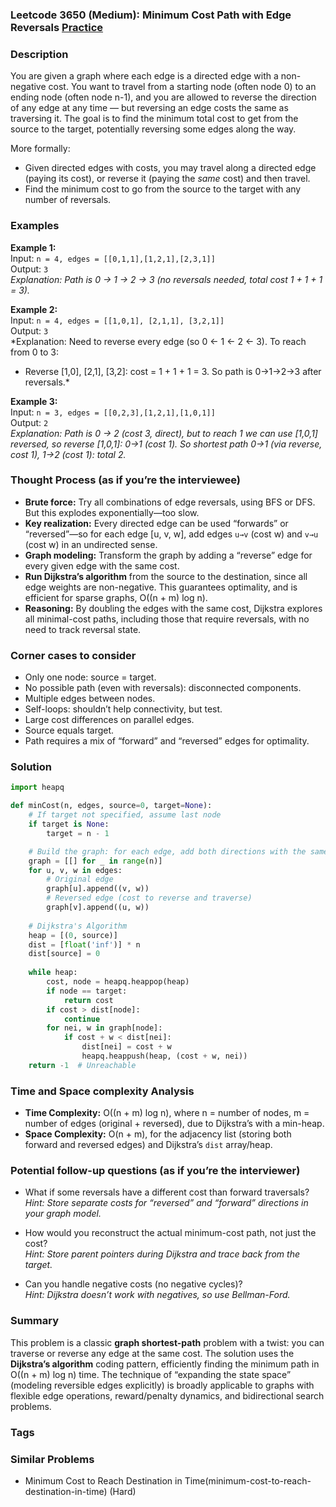### Leetcode 3650 (Medium): Minimum Cost Path with Edge Reversals [Practice](https://leetcode.com/problems/minimum-cost-path-with-edge-reversals)

### Description  
You are given a graph where each edge is a directed edge with a non-negative cost. You want to travel from a starting node (often node 0) to an ending node (often node n-1), and you are allowed to reverse the direction of any edge at any time — but reversing an edge costs the same as traversing it. The goal is to find the minimum total cost to get from the source to the target, potentially reversing some edges along the way.

More formally:  
- Given directed edges with costs, you may travel along a directed edge (paying its cost), or reverse it (paying the *same* cost) and then travel.
- Find the minimum cost to go from the source to the target with any number of reversals.

### Examples  

**Example 1:**  
Input: `n = 4, edges = [[0,1,1],[1,2,1],[2,3,1]]`  
Output: `3`  
*Explanation: Path is 0 → 1 → 2 → 3 (no reversals needed, total cost 1 + 1 + 1 = 3).*

**Example 2:**  
Input: `n = 4, edges = [[1,0,1], [2,1,1], [3,2,1]]`  
Output: `3`  
*Explanation: Need to reverse every edge (so 0 ← 1 ← 2 ← 3). To reach from 0 to 3:  
- Reverse [1,0], [2,1], [3,2]: cost = 1 + 1 + 1 = 3. So path is 0→1→2→3 after reversals.*

**Example 3:**  
Input: `n = 3, edges = [[0,2,3],[1,2,1],[1,0,1]]`  
Output: `2`  
*Explanation: Path is 0 → 2 (cost 3, direct), but to reach 1 we can use [1,0,1] reversed, so reverse [1,0,1]: 0→1 (cost 1). So shortest path 0→1 (via reverse, cost 1), 1→2 (cost 1): total 2.*

### Thought Process (as if you’re the interviewee)  
- **Brute force:** Try all combinations of edge reversals, using BFS or DFS. But this explodes exponentially—too slow.
- **Key realization:** Every directed edge can be used “forwards” or “reversed”—so for each edge [u, v, w], add edges `u→v` (cost w) and `v→u` (cost w) in an undirected sense.
- **Graph modeling:** Transform the graph by adding a “reverse” edge for every given edge with the same cost.
- **Run Dijkstra’s algorithm** from the source to the destination, since all edge weights are non-negative. This guarantees optimality, and is efficient for sparse graphs, O((n + m) log n).
- **Reasoning:** By doubling the edges with the same cost, Dijkstra explores all minimal-cost paths, including those that require reversals, with no need to track reversal state.

### Corner cases to consider  
- Only one node: source = target.
- No possible path (even with reversals): disconnected components.
- Multiple edges between nodes.
- Self-loops: shouldn’t help connectivity, but test.
- Large cost differences on parallel edges.
- Source equals target.
- Path requires a mix of “forward” and “reversed” edges for optimality.

### Solution

```python
import heapq

def minCost(n, edges, source=0, target=None):
    # If target not specified, assume last node
    if target is None:
        target = n - 1

    # Build the graph: for each edge, add both directions with the same cost
    graph = [[] for _ in range(n)]
    for u, v, w in edges:
        # Original edge
        graph[u].append((v, w))
        # Reversed edge (cost to reverse and traverse)
        graph[v].append((u, w))
    
    # Dijkstra's Algorithm
    heap = [(0, source)]
    dist = [float('inf')] * n
    dist[source] = 0
    
    while heap:
        cost, node = heapq.heappop(heap)
        if node == target:
            return cost
        if cost > dist[node]:
            continue
        for nei, w in graph[node]:
            if cost + w < dist[nei]:
                dist[nei] = cost + w
                heapq.heappush(heap, (cost + w, nei))
    return -1  # Unreachable
```

### Time and Space complexity Analysis  

- **Time Complexity:** O((n + m) log n), where n = number of nodes, m = number of edges (original + reversed), due to Dijkstra’s with a min-heap.
- **Space Complexity:** O(n + m), for the adjacency list (storing both forward and reversed edges) and Dijkstra’s `dist` array/heap.

### Potential follow-up questions (as if you’re the interviewer)  

- What if some reversals have a different cost than forward traversals?  
  *Hint: Store separate costs for “reversed” and “forward” directions in your graph model.*

- How would you reconstruct the actual minimum-cost path, not just the cost?  
  *Hint: Store parent pointers during Dijkstra and trace back from the target.*

- Can you handle negative costs (no negative cycles)?  
  *Hint: Dijkstra doesn’t work with negatives, so use Bellman-Ford.*

### Summary
This problem is a classic **graph shortest-path** problem with a twist: you can traverse or reverse any edge at the same cost. The solution uses the **Dijkstra’s algorithm** coding pattern, efficiently finding the minimum path in O((n + m) log n) time. The technique of “expanding the state space” (modeling reversible edges explicitly) is broadly applicable to graphs with flexible edge operations, reward/penalty dynamics, and bidirectional search problems.

### Tags

### Similar Problems
- Minimum Cost to Reach Destination in Time(minimum-cost-to-reach-destination-in-time) (Hard)